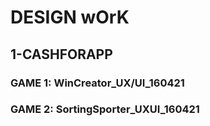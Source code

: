 # DESIGN wOrK
## 1-CASHFORAPP
### GAME 1: WinCreator_UX/UI_160421
### GAME 2: SortingSporter_UXUI_160421